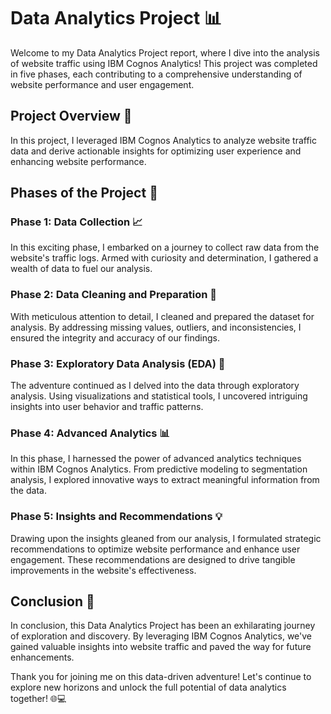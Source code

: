 # Data Analytics Project 📊

Welcome to my Data Analytics Project report, where I dive into the analysis of website traffic using IBM Cognos Analytics! This project was completed in five phases, each contributing to a comprehensive understanding of website performance and user engagement.

## Project Overview 🚀

In this project, I leveraged IBM Cognos Analytics to analyze website traffic data and derive actionable insights for optimizing user experience and enhancing website performance.

## Phases of the Project 📝

### Phase 1: Data Collection 📈

In this exciting phase, I embarked on a journey to collect raw data from the website's traffic logs. Armed with curiosity and determination, I gathered a wealth of data to fuel our analysis.

### Phase 2: Data Cleaning and Preparation 🧹

With meticulous attention to detail, I cleaned and prepared the dataset for analysis. By addressing missing values, outliers, and inconsistencies, I ensured the integrity and accuracy of our findings.

### Phase 3: Exploratory Data Analysis (EDA) 🧐

The adventure continued as I delved into the data through exploratory analysis. Using visualizations and statistical tools, I uncovered intriguing insights into user behavior and traffic patterns.

### Phase 4: Advanced Analytics 📊

In this phase, I harnessed the power of advanced analytics techniques within IBM Cognos Analytics. From predictive modeling to segmentation analysis, I explored innovative ways to extract meaningful information from the data.

### Phase 5: Insights and Recommendations 💡

Drawing upon the insights gleaned from our analysis, I formulated strategic recommendations to optimize website performance and enhance user engagement. These recommendations are designed to drive tangible improvements in the website's effectiveness.

## Conclusion 🌟

In conclusion, this Data Analytics Project has been an exhilarating journey of exploration and discovery. By leveraging IBM Cognos Analytics, we've gained valuable insights into website traffic and paved the way for future enhancements.

Thank you for joining me on this data-driven adventure! Let's continue to explore new horizons and unlock the full potential of data analytics together! 🌐💻

